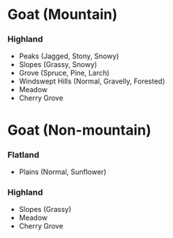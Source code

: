 # Goat (Mountain)
### Highland
- Peaks (Jagged, Stony, Snowy)
- Slopes (Grassy, Snowy)
- Grove (Spruce, Pine, Larch)
- Windswept Hills (Normal, Gravelly, Forested)
- Meadow
- Cherry Grove
# Goat (Non-mountain)
### Flatland
- Plains (Normal, Sunflower)
### Highland
- Slopes (Grassy)
- Meadow
- Cherry Grove